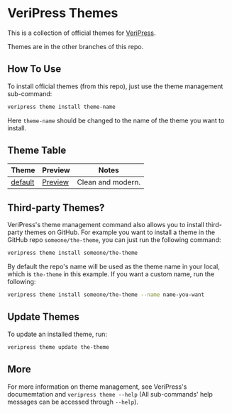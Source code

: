 # VeriPress Themes

This is a collection of official themes for [VeriPress](https://github.com/veripress/veripress).

Themes are in the other branches of this repo.

## How To Use

To install official themes (from this repo), just use the theme management sub-command:

```sh
veripress theme install theme-name
```

Here `theme-name` should be changed to the name of the theme you want to install.

## Theme Table

| Theme | Preview | Notes |
| ----- | ------- | ----- |
| [default] | [Preview][default-preview] | Clean and modern.

[default]: https://github.com/veripress/themes/tree/default
[default-preview]: https://veripress.github.io/demo/

## Third-party Themes?

VeriPress's theme management command also allows you to install third-party themes on GitHub. For example you want to install a theme in the GitHub repo `someone/the-theme`, you can just run the following command:

```sh
veripress theme install someone/the-theme
```

By default the repo's name will be used as the theme name in your local, which is `the-theme` in this example. If you want a custom name, run the following:

```sh
veripress theme install someone/the-theme --name name-you-want
```

## Update Themes

To update an installed theme, run:

```sh
veripress theme update the-theme
```

## More

For more information on theme management, see VeriPress's documemtation and `veripress theme --help` (All sub-commands' help messages can be accessed through `--help`).
